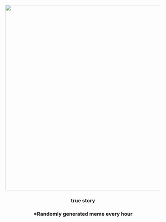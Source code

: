 <p align="center">
        <img src="https://i.imgur.com/GLRVqRX.jpg" width="600" height="600">
        </p>
        <h3 align="center">true story</h3>
        <h3 align="center">*Randomly generated meme every hour</h3>
    